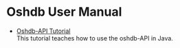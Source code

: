 # Oshdb User Manual

* [Oshdb-API Tutorial](oshdb-api-tutorial/README.md)<br>
  This tutorial teaches how to use the oshdb-API in Java.

